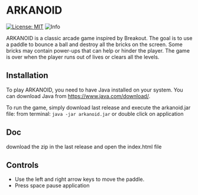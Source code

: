 # ARKANOID
 
[![License: MIT](https://img.shields.io/badge/License-MIT-yellow.svg)](https://opensource.org/licenses/MIT)
![Info](https://img.shields.io/badge/Report%20made%20using-LaTeX-blue)

ARKANOID is a classic arcade game inspired by Breakout. The goal is to use a paddle to bounce a ball and destroy all the bricks on the screen. Some bricks may contain power-ups that can help or hinder the player. The game is over when the player runs out of lives or clears all the levels.

## Installation

To play ARKANOID, you need to have Java installed on your system. You can download Java from https://www.java.com/download/.

To run the game, simply download last release and execute the arkanoid.jar file:
from terminal: `java -jar arkanoid.jar`
or double click on application 

## Doc
download the zip in the last release and open the index.html file
## Controls

- Use the left and right arrow keys to move the paddle.
- Press space pause application
